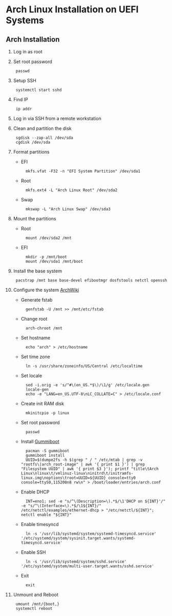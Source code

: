 # Arch Linux Installation on UEFI Systems

## Arch Installation

1. Log in as root
2. Set root password

		passwd

3. Setup SSH

		systemctl start sshd

4. Find IP

		ip addr

5. Log in via SSH from a remote workstation
6. Clean and partition the disk

		sgdisk --zap-all /dev/sda
		cgdisk /dev/sda

1. Format partitions
    - EFI

			mkfs.vfat -F32 -n "EFI System Partition" /dev/sda1

    - Root

			mkfs.ext4 -L "Arch Linux Root" /dev/sda2

    - Swap

			mkswap -L "Arch Linux Swap" /dev/sda3

2. Mount the partitions
    - Root

			mount /dev/sda2 /mnt

    - EFI

			mkdir -p /mnt/boot
			mount /dev/sda1 /mnt/boot

1. Install the base system

		pacstrap /mnt base base-devel efibootmgr dosfstools netctl openssh

2. Configure the system [ArchWiki](https///wiki.archlinux.org/index.php/Installation_Guide#Configure_the_system)
    - Generate fstab

			genfstab -U /mnt >> /mnt/etc/fstab

    - Change root

			arch-chroot /mnt

    - Set hostname

			echo "arch" > /etc/hostname

    - Set time zone

			ln -s /usr/share/zoneinfo/US/Central /etc/localtime

    - Set locale

			sed -i.orig -e 's/^#\(en_US.*$\)/\1/g' /etc/locale.gen
			locale-gen
			echo -e "LANG=en_US.UTF-8\nLC_COLLATE=C" > /etc/locale.conf

    - Create init RAM disk

			mkinitcpio -p linux

    - Set root password

			passwd

    - Install [Gummiboot](https///wiki.archlinux.org/index.php/Gummiboot)

			pacman -S gummiboot
			gummiboot install
			UUID=$(dumpe2fs -h $(grep " / " /etc/mtab | grep -v "rootfs\|arch_root-image" | awk '{ print $1 }') | grep "Filesystem UUID" | awk '{ print $3 }'); printf "title\tArch Linux\nlinux\t/vmlinuz-linux\ninitrd\t/initramfs-linux.img\noptions\troot=UUID=${UUID} console=tty0 console=ttyS0,115200n8 rw\n" > /boot/loader/entries/arch.conf

    - Enable DHCP

			INT=eno1; sed -e "s/^\(Description=\).*$/\1'DHCP on ${INT}'/" -e "s/^\(Interface=\).*$/\1${INT}/" /etc/netctl/examples/ethernet-dhcp > "/etc/netctl/${INT}"; netctl enable "${INT}"

    - Enable timesyncd

			ln -s '/usr/lib/systemd/system/systemd-timesyncd.service' '/etc/systemd/system/sysinit.target.wants/systemd-timesyncd.service'

    - Enable SSH

			ln -s '/usr/lib/systemd/system/sshd.service' '/etc/systemd/system/multi-user.target.wants/sshd.service'

    - Exit

			exit

1. Unmount and Reboot

		umount /mnt/{boot,}
		systemctl reboot

